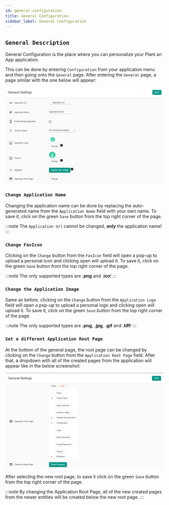 ```yaml
---
id: general-configuration
title: General Configuration
sidebar_label: General Configuration
---
```


## `General Description`

General Configuration is the place where you can personalize your Plant an App application. 

This can be done by entering `Configuration` from your application menu and then going onto the `General` page. After entering the `General` page, a page similar with the one below will appear:

<img src="/static/img/general-configuration.jpg" alt="General Page" />

### `Change Application Name`

Changing the application name can be done by replacing the auto-generated name from the `Application Name` field with your own name. To save it, click on the green `Save` button from the top right corner of the page.

:::note
The `Application Url` cannot be changed, **only** the application name!
:::

### `Change FavIcon`

Clicking on the `Change` button from the `FavIcon` field will open a pop-up to upload a personal icon and clicking open will upload it. To save it, click on the green `Save` button from the top right corner of the page.

:::note
The only supported types are **.png** and **.ico**!
:::

### `Change the Application Image`

Same as before, clicking on the `Change` button from the `Application Logo` field will open a pop-up to upload a personal logo and clicking open will upload it. To save it, click on the green `Save` button from the top right corner of the page.

:::note
The only supported types are **.png**, **.jpg**, **.gif** and **.tiff**!
:::

### `Set a different Application Root Page`

At the bottom of the general page, the root page can be changed by clicking on the `Change` button from the `Application Root Page` field. After that, a dropdown with all of the created pages from the application will appear like in the below screenshot:

<img src="/static/img/general-configuration-app-root-page.jpg" alt="Changing Application Root Page" />

After selecting the new root page, to save it click on the green `Save` button from the top right corner of the page. 

:::note
By changing the Application Root Page, all of the new created pages from the newer entities will be created below the new root page.
:::